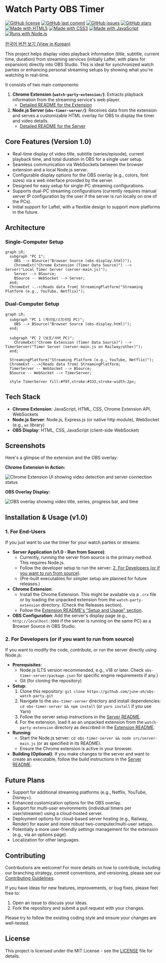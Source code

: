 # Watch Party OBS Timer

[![GitHub license](https://img.shields.io/badge/license-MIT-blue.svg)](./LICENSE)
[![GitHub last commit](https://img.shields.io/github/last-commit/june-oh/obs-watch-party)](https://github.com/june-oh/obs-watch-party/commits/main)
[![GitHub issues](https://img.shields.io/github/issues/june-oh/obs-watch-party)](https://github.com/june-oh/obs-watch-party/issues)
[![GitHub stars](https://img.shields.io/github/stars/june-oh/obs-watch-party?style=social)](https://github.com/june-oh/obs-watch-party/stargazers)
[![Made with HTML5](https://img.shields.io/badge/HTML-5-orange.svg?style=flat-square&logo=html5&logoColor=white)](https://developer.mozilla.org/en-US/docs/Web/Guide/HTML/HTML5)
[![Made with CSS3](https://img.shields.io/badge/CSS-3-blue.svg?style=flat-square&logo=css3&logoColor=white)](https://developer.mozilla.org/en-US/docs/Web/CSS)
[![Made with JavaScript](https://img.shields.io/badge/JavaScript-ES6-yellow.svg?style=flat-square&logo=javascript&logoColor=black)](https://developer.mozilla.org/en-US/docs/Web/JavaScript)
[![Runs with Node.js](https://img.shields.io/badge/Node.js-LTS-green.svg?style=flat-square&logo=nodedotjs&logoColor=white)](https://nodejs.org/)

[한국어 버전 보기 (View in Korean)](./README.md)

This project helps display video playback information (title, subtitle, current time, duration) from streaming services (initially Laftel, with plans for expansion) directly into OBS Studio. This is ideal for synchronized watch parties or enhancing personal streaming setups by showing what you're watching in real-time.

It consists of two main components:

1.  **Chrome Extension (`watch-party-extension/`)**: Extracts playback information from the streaming service's web player.
    *   [Detailed README for the Extension](./watch-party-extension/README.md)
2.  **Node.js Server (`obs-timer-server/`)**: Receives data from the extension and serves a customizable HTML overlay for OBS to display the timer and video details.
    *   [Detailed README for the Server](./obs-timer-server/README.md)

## Core Features (Version 1.0)

*   Real-time display of video title, subtitle (series/episode), current playback time, and total duration in OBS for a single user setup.
*   Seamless communication via WebSockets between the browser extension and a local Node.js server.
*   Configurable display options for the OBS overlay (e.g., colors, font sizes) via a web interface provided by the server.
*   Designed for easy setup for single-PC streaming configurations.
*   Supports dual-PC streaming configurations (currently requires manual server IP configuration by the user if the server is run locally on one of the PCs).
*   Initial support for Laftel, with a flexible design to support more platforms in the future.

## Architecture

### Single-Computer Setup

```mermaid
graph LR;
  subgraph "PC 1";
    OBS --> BSource("Browser Source (obs-display.html)");  
    ChromeExt("Chrome Extension (Timer Data Source)") --> Server("Local Timer Server (server-main.js)");  
    Server --> BSource;  
    BSource -- WebSocket --> Server;  
  end;
  ChromeExt -.->|Reads data from| StreamingPlatform("Streaming Platform (e.g., YouTube, Netflix)");  
```

### Dual-Computer Setup

```mermaid
graph LR;
  subgraph "PC 1 (게이밍/스트리밍 PC)";
    OBS --> BSource("Browser Source (obs-display.html)");  
  end;

  subgraph "PC 2 (보조/서버 PC)";
    ChromeExt("Chrome Extension (Timer Data Source)") --> TimerServer("Timer Server (server-main.js on Railway/other)");  
  end;

  StreamingPlatform("Streaming Platform (e.g., YouTube, Netflix)");  
  ChromeExt -.->|Reads data from| StreamingPlatform;  
  TimerServer -- WebSocket --> BSource;  
  BSource -- WebSocket --> TimerServer;  

  style TimerServer fill:#f9f,stroke:#333,stroke-width:2px;  
```

## Tech Stack

*   **Chrome Extension**: JavaScript, HTML, CSS, Chrome Extension API, WebSockets
*   **Node.js Server**: Node.js, Express.js (or native http module), WebSocket (e.g., `ws` library)
*   **OBS Display**: HTML, CSS, JavaScript (client-side WebSocket)

## Screenshots

Here's a glimpse of the extension and the OBS overlay:

**Chrome Extension in Action:**

![Chrome Extension UI showing video detection and server connection status](./imgs/extension.png)

**OBS Overlay Display:**

![OBS overlay showing video title, series, progress bar, and time](./imgs/obs.png)

## Installation & Usage (v1.0)

### 1. For End-Users

If you just want to use the timer for your watch parties or streams:

*   **Server Application (v1.0 - Run from Source)**:
    *   Currently, running the server from source is the primary method. This requires Node.js.
    *   Follow the developer setup to run the server: [2. For Developers (or if you want to run from source)](#2-for-developers-or-if-you-want-to-run-from-source).
    *   (Pre-built executables for simpler setup are planned for future releases.)
*   **Chrome Extension**:
    *   Install the Chrome Extension. This might be available via a `.crx` file or by loading the unpacked extension from the `watch-party-extension` directory. (Check the Releases section).
    *   Follow the [Extension README's "Setup and Usage" section](./watch-party-extension/README.md#setup-and-usage).
*   **OBS Configuration**: Add the server's display page (e.g., `http://localhost:3000` if the server is running on the same PC) as a Browser Source in OBS Studio.

### 2. For Developers (or if you want to run from source)

If you want to modify the code, contribute, or run the server directly using Node.js:

*   **Prerequisites**:
    *   Node.js (LTS version recommended, e.g., v18 or later. Check `obs-timer-server/package.json` for specific engine requirements if any.)
    *   Git (for cloning the repository)
*   **Setup**:
    1.  Clone this repository: `git clone https://github.com/june-oh/obs-watch-party.git`
    2.  Navigate to the `obs-timer-server` directory and install dependencies: `cd obs-timer-server && npm install` (or `yarn install` if you use Yarn)
    3.  Follow the server setup instructions in the [Server README](./obs-timer-server/README.md#setup-and-usage).
    4.  For the extension, load it as an unpacked extension from the `watch-party-extension` directory as described in the [Extension README](./watch-party-extension/README.md#setup-and-usage).
*   **Running**:
    *   Start the Node.js server: `cd obs-timer-server && node src/server-main.js` (or as specified in its README).
    *   Ensure the Chrome extension is active in your browser.
*   **Building (Optional)**: If you make changes to the server and want to create an executable, follow the build instructions in the [Server README](./obs-timer-server/README.md#packaging-executable).

## Future Plans

*   Support for additional streaming platforms (e.g., Netflix, YouTube, Disney+).
*   Enhanced customization options for the OBS overlay.
*   Support for multi-user environments (individual timers per user/streamer) using a cloud-hosted server.
*   Deployment options for cloud-based server hosting (e.g., Railway, Render) for easier and more robust two-computer/multi-user setups.
*   Potentially a more user-friendly settings management for the extension (e.g., via an options page).
*   Localization for other languages.

## Contributing

Contributions are welcome! For more details on how to contribute, including our branching strategy, commit conventions, and versioning, please see our [Contributing Guidelines](./CONTRIBUTING.md).

If you have ideas for new features, improvements, or bug fixes, please feel free to:

1.  Open an issue to discuss your ideas.
2.  Fork the repository and submit a pull request with your changes.

Please try to follow the existing coding style and ensure your changes are well-tested.

## License

This project is licensed under the MIT License - see the [LICENSE](./LICENSE) file for details. 
